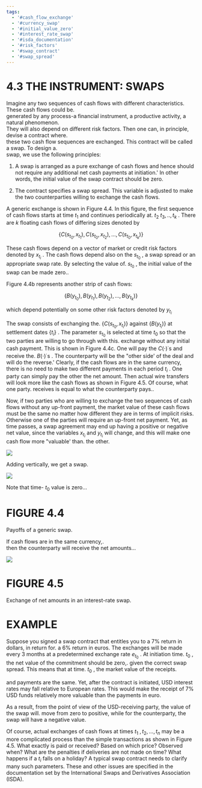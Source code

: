 ```yaml
---
tags:
  - '#cash_flow_exchange'
  - '#currency_swap'
  - '#initial_value_zero'
  - '#interest_rate_swap'
  - '#isda_documentation'
  - '#risk_factors'
  - '#swap_contract'
  - '#swap_spread'
---
```

# 4.3 THE INSTRUMENT: SWAPS  

Imagine any two sequences of cash flows with different characteristics. These cash flows could be.   
generated by any process-a financial instrument, a productive activity, a natural phenomenon.   
They will also depend on different risk factors. Then one can, in principle, devise a contract where.   
these two cash flow sequences are exchanged. This contract will be called a swap. To design a.   
swap, we use the following principles:  

1. A swap is arranged as a pure exchange of cash flows and hence should not require any additional net cash payments at initiation.' In other words, the initial value of the swap contract should be zero.  

2. The contract specifies a swap spread. This variable is adjusted to make the two counterparties willing to exchange the cash flows.  

A generic exchange is shown in Figure 4.4. In this figure, the first sequence of cash flows starts at time $t_{1}$ and continues periodically at. $t_{2}$ $t_{3},..,t_{k}$ . There are $k$ floating cash flows of differing sizes denoted by  

$$
\{C(s_{t_{0}},x_{t_{1}}),C(s_{t_{0}},x_{t_{2}}),...,C(s_{t_{0}},x_{t_{k}})\}
$$  

These cash flows depend on a vector of market or credit risk factors denoted by $x_{t_{i}}$ . The cash flows depend also on the $s_{t_{0}}$ , a swap spread or an appropriate swap rate. By selecting the value of. $s_{t_{0}}$ , the initial value of the swap can be made zero..  

Figure $4.4\mathrm{b}$ represents another strip of cash flows:  

$$
\{B(y_{t_{0}}),B(y_{t_{1}}),B(y_{t_{2}}),...,B(y_{t_{k}})\}
$$  

which depend potentially on some other risk factors denoted by $y_{t_{i}}$  

The swap consists of exchanging the. $\{C(s_{t_{0}},x_{t_{i}})\}$ against $\{B(y_{t_{i}})\}$ at settlement dates $\left\{t_{i}\right\}$ . The parameter $s_{t_{0}}$ is selected at time $t_{0}$ so that the two parties are willing to go through with this. exchange without any initial cash payment. This is shown in Figure 4.4c. One will pay the $C(\cdot)^{\cdot}\mathrm{s}$ and receive the. $B(\cdot)^{\cdot}{\mathrm{s}}$ . The counterparty will be the "other side' of the deal and will do the reverse.' Clearly, if the cash flows are in the same currency, there is no need to make two different payments in each period $t_{i}$ . One party can simply pay the other the net amount. Then actual wire transfers will look more like the cash flows as shown in Figure 4.5. Of course, what one party. receives is equal to what the counterparty pays..  

Now, if two parties who are willing to exchange the two sequences of cash flows without any up-front payment, the market value of these cash flows must be the same no matter how different they are in terms of implicit risks. Otherwise one of the parties will require an up-front net payment. Yet, as time passes, a swap agreement may end up having a positive or negative net value, since the variables $x_{t_{i}}$ and $y_{t_{i}}$ will change, and this will make one cash flow more "valuable' than. the other.  

![](images/013c630239a3f29c906ad463135fd52742256e2306b6164bd7a7ded355e5d551.jpg)  

Adding vertically, we get a swap.  

![](images/409caa26cb9c3be95b8ec5452b7fef0418a84ac4d1df07200aca862035b8afaf.jpg)  

Note that time- $t_{0}$ value is zero...  

# FIGURE 4.4  

Payoffs of a generic swap.  

If cash flows are in the same currency,.   
then the counterparty will receive the net amounts...  

![](images/de04a95fa0c1f47467504158e0188e0be06f0e6794dff2c2ddb5e24fdc9f7521.jpg)  

# FIGURE 4.5  

Exchange of net amounts in an interest-rate swap.  

# EXAMPLE  

Suppose you signed a swap contract that entitles you to a $7\%$ return in dollars, in return for. a $6\%$ return in euros. The exchanges will be made every 3 months at a predetermined exchange rate $e_{t_{0}}$ . At initiation time. $t_{0}$ , the net value of the commitment should be zero,. given the correct swap spread. This means that at time. $t_{0}$ , the market value of the receipts.  

and payments are the same. Yet, after the contract is initiated, USD interest rates may fall relative to European rates. This would make the receipt of $7\%$ USD funds relatively more valuable than the payments in euro.  

As a result, from the point of view of the USD-receiving party, the value of the swap will. move from zero to positive, while for the counterparty, the swap will have a negative value.  

Of course, actual exchanges of cash flows at times $t_{1}$ $,t_{2},...,t_{n}$ may be a more complicated process than the simple transactions as shown in Figure 4.5. What exactly is paid or received? Based on which price? Observed when? What are the penalties if deliveries are not made on time? What happens if a $t_{i}$ falls on a holiday? A typical swap contract needs to clarify many such parameters. These and other issues are specified in the documentation set by the International Swaps and Derivatives Association (ISDA).  
